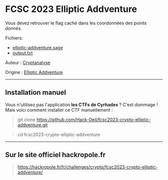 # FCSC 2023 Elliptic Addventure

Vous devez retrouver le flag caché dans les coordonnées des points donnés.



Fichiers:
- [elliptic-addventure.sage](elliptic-addventure.sage)
- [output.txt](output.txt)



Auteur : [Cryptanalyse](https://twitter.com/Cryptanalyse)

Origine : [Elliptic Addventure](https://hackropole.fr/fr/challenges/crypto/fcsc2023-crypto-elliptic-addventure/)



-----------


## Installation manuel
Vous n'utilisez pas l'application **les CTFs de Cyrhades** ? C'est dommage !
Mais voici comment installer ce CTF manuellement :

> git clone https://github.com/Hack-Oeil/fcsc2023-crypto-elliptic-addventure.git

> cd fcsc2023-crypto-elliptic-addventure


-----------


## Sur le site officiel hackropole.fr
> https://hackropole.fr/fr/challenges/crypto/fcsc2023-crypto-elliptic-addventure/